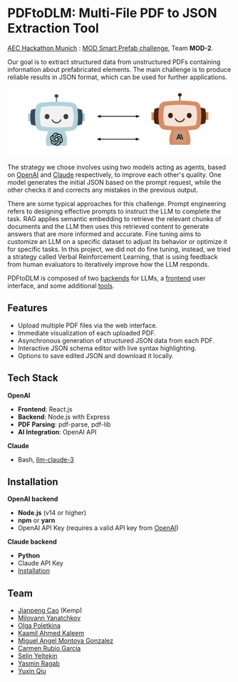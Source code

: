 # PDFtoDLM: Multi-File PDF to JSON Extraction Tool

[AEC Hackathon Munich](https://www.tum-venture-labs.de/events/aec-hackathon-munich-edition/) : [MOD Smart Prefab challenge](https://github.com/mod-construction/prefab-smart-parser), Team **MOD-2**.

Our goal is to extract structured data from unstructured PDFs containing information about prefabricated elements. The main challenge is to produce reliable results in JSON format, which can be used for further applications.

![](doc/img/agents.jpg)

The strategy we chose involves using two models acting as agents, based on [OpenAI](backend/openai) and [Claude](backend/claude) respectively, to improve each other's quality. One model generates the initial JSON based on the prompt request, while the other checks it and corrects any mistakes in the previous output.


There are some typical approaches for this challenge. Prompt engineering refers to designing effective prompts to instruct the LLM to complete the task. RAG applies semantic embedding to retrieve the relevant chunks of documents and the LLM then uses this retrieved content to generate answers that are more informed and accurate. Fine tuning aims to customize an LLM on a specific dataset to adjust its behavior or optimize it for specific tasks. In this project, we did not do fine tuning, instead, we tried a strategy called Verbal Reinforcement Learning, that is using feedback from human evaluators to iteratively improve how the LLM responds.

PDFtoDLM is composed of two [backends](./backend/README.md) for LLMs, a [frontend](frontend) user interface, and some additional [tools](./tools/README.md).

## **Features**
- Upload multiple PDF files via the web interface.
- Immediate visualization of each uploaded PDF.
- Asynchronous generation of structured JSON data from each PDF.
- Interactive JSON schema editor with live syntax highlighting.
- Options to save edited JSON and download it locally.

## **Tech Stack**

**OpenAI**

- **Frontend**: React.js
- **Backend**: Node.js with Express
- **PDF Parsing**: pdf-parse, pdf-lib
- **AI Integration**: OpenAI API

**Claude**

- Bash, [llm-claude-3](https://github.com/simonw/llm-claude-3)

## **Installation**

**OpenAI backend**

- **Node.js** (v14 or higher)
- **npm** or **yarn**
- OpenAI API Key (requires a valid API key from [OpenAI](https://platform.openai.com/))

**Claude backend**

- **Python**
- Claude API Key
- [Installation](backend/claude/README.md)


## Team

* [Jianpeng Cao](https://www.linkedin.com/in/jianpeng-cao-758511126/) (Kemp)
* [Milovann Yanatchkov](https://www.linkedin.com/in/milovann-yanatchkov/)
* [Olga Poletkina](https://www.linkedin.com/in/olga-poletkina-a6037098/)
* [Kaamil Ahmed Kaleem](https://www.linkedin.com/in/kaamil-ahmed-b20141141/)
* [Miguel Angel Montoya Gonzalez](https://www.linkedin.com/in/angel-montoya/)
* [Carmen Rubio Garcia](https://www.linkedin.com/in/carmen-rubio-garcia/)
* [Selin Yeltekin](https://www.linkedin.com/in/selinyeltekin/)
* [Yasmin Ragab](https://www.linkedin.com/in/yasmin-ragab-a3a9a910b/)
* [Yuxin Qiu](https://www.linkedin.com/in/yuxin-qiu-56a272211/)



